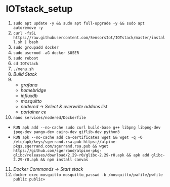 # IOTstack_setup

1. `sudo apt update -y && sudo apt full-upgrade -y && sudo apt autoremove -y`
2. `curl -fsSL https://raw.githubusercontent.com/SensorsIot/IOTstack/master/install.sh | bash`
3. `sudo groupadd docker`
4. `sudo usermod -aG docker $USER`
5. `sudo reboot`
6. `cd IOTstack`
7. `./menu.sh`
8. *Build Stack*
9. * *grafana*
   * *homebridge*
   * *influxdb*
   * *mosquitto*
   * *nodered*
	   &rarr; *Select & overwrite addons list*
   * *portainer ce*
10.  `nano services/nodered/Dockerfile`
* `RUN apk add --no-cache sudo curl build-base g++ libpng libpng-dev jpeg-dev pango-dev cairo-dev giflib-dev python3`
* `RUN apk --no-cache add ca-certificates wget && wget -q -O /etc/apk/keys/sgerrand.rsa.pub https://alpine-pkgs.sgerrand.com/sgerrand.rsa.pub && wget https://github.com/sgerrand/alpine-pkg-glibc/releases/download/2.29-r0/glibc-2.29-r0.apk && apk add glibc-2.29-r0.apk && npm install canvas`
11.  *Docker Commands &rarr; Start stack*
12. `docker exec mosquitto mosquitto_passwd -b /mosquitto/pwfile/pwfile public public»`
